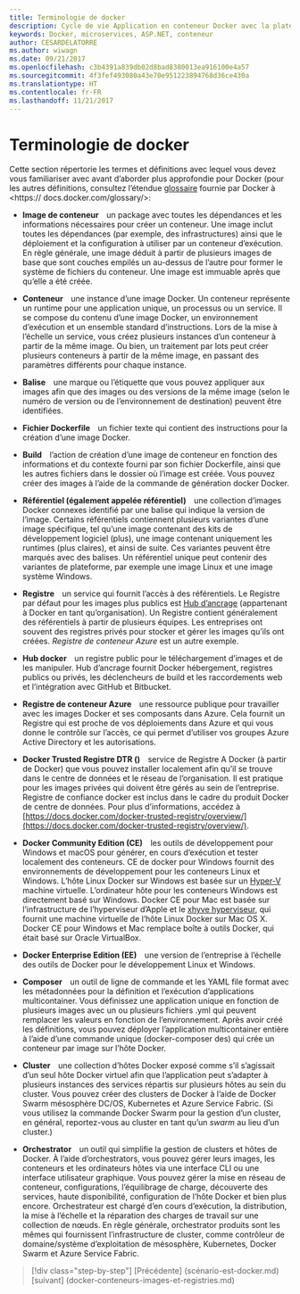 ```yaml
---
title: Terminologie de docker
description: Cycle de vie Application en conteneur Docker avec la plate-forme Microsoft et les outils
keywords: Docker, microservices, ASP.NET, conteneur
author: CESARDELATORRE
ms.author: wiwagn
ms.date: 09/21/2017
ms.openlocfilehash: c3b4391a839db02d8bad8380013ea916100e4a57
ms.sourcegitcommit: 4f3fef493080a43e70e951223894768d36ce430a
ms.translationtype: HT
ms.contentlocale: fr-FR
ms.lasthandoff: 11/21/2017
---
```

# <a name="docker-terminology"></a>Terminologie de docker

Cette section répertorie les termes et définitions avec lequel vous devez vous familiariser avec avant d’aborder plus approfondie pour Docker (pour les autres définitions, consultez l’étendue [glossaire](https://docs.docker.com/glossary/) fournie par Docker à <https:// docs.docker.com/glossary/>:

-   **Image de conteneur** un package avec toutes les dépendances et les informations nécessaires pour créer un conteneur. Une image inclut toutes les dépendances (par exemple, des infrastructures) ainsi que le déploiement et la configuration à utiliser par un conteneur d’exécution. En règle générale, une image déduit à partir de plusieurs images de base que sont couches empilés un au-dessus de l’autre pour former le système de fichiers du conteneur. Une image est immuable après que qu’elle a été créée.

-   **Conteneur** une instance d’une image Docker. Un conteneur représente un runtime pour une application unique, un processus ou un service. Il se compose du contenu d’une image Docker, un environnement d’exécution et un ensemble standard d’instructions. Lors de la mise à l’échelle un service, vous créez plusieurs instances d’un conteneur à partir de la même image. Ou bien, un traitement par lots peut créer plusieurs conteneurs à partir de la même image, en passant des paramètres différents pour chaque instance.

-   **Balise** une marque ou l’étiquette que vous pouvez appliquer aux images afin que des images ou des versions de la même image (selon le numéro de version ou de l’environnement de destination) peuvent être identifiées.

-   **Fichier Dockerfile** un fichier texte qui contient des instructions pour la création d’une image Docker.

-   **Build** l’action de création d’une image de conteneur en fonction des informations et du contexte fourni par son fichier Dockerfile, ainsi que les autres fichiers dans le dossier où l’image est créée. Vous pouvez créer des images à l’aide de la commande de génération docker Docker.

-   **Référentiel (également appelée référentiel)** une collection d’images Docker connexes identifié par une balise qui indique la version de l’image. Certains référentiels contiennent plusieurs variantes d’une image spécifique, tel qu’une image contenant des kits de développement logiciel (plus), une image contenant uniquement les runtimes (plus claires), et ainsi de suite. Ces variantes peuvent être marqués avec des balises. Un référentiel unique peut contenir des variantes de plateforme, par exemple une image Linux et une image système Windows.

-   **Registre** un service qui fournit l’accès à des référentiels. Le Registre par défaut pour les images plus publics est [Hub d’ancrage](https://hub.docker.com/) (appartenant à Docker en tant qu’organisation). Un Registre contient généralement des référentiels à partir de plusieurs équipes. Les entreprises ont souvent des registres privés pour stocker et gérer les images qu’ils ont créées. *Registre de conteneur Azure* est un autre exemple.

-   **Hub docker** un registre public pour le téléchargement d’images et de les manipuler. Hub d’ancrage fournit Docker hébergement, registres publics ou privés, les déclencheurs de build et les raccordements web et l’intégration avec GitHub et Bitbucket.

-   **Registre de conteneur Azure** une ressource publique pour travailler avec les images Docker et ses composants dans Azure. Cela fournit un Registre qui est proche de vos déploiements dans Azure et qui vous donne le contrôle sur l’accès, ce qui permet d’utiliser vos groupes Azure Active Directory et les autorisations.

-   **Docker Trusted Registre DTR ()** service de Registre A Docker (à partir de Docker) que vous pouvez installer localement afin qu’il se trouve dans le centre de données et le réseau de l’organisation. Il est pratique pour les images privées qui doivent être gérés au sein de l’entreprise. Registre de confiance docker est inclus dans le cadre du produit Docker de centre de données. Pour plus d’informations, accédez à [https://docs.docker.com/docker-trusted-registry/overview/](https://docs.docker.com/docker-trusted-registry/overview/).

-   **Docker Community Edition (CE)** les outils de développement pour Windows et macOS pour générer, en cours d’exécution et tester localement des conteneurs. CE de docker pour Windows fournit des environnements de développement pour les conteneurs Linux et Windows. L’hôte Linux Docker sur Windows est basée sur un [Hyper-V](https://www.microsoft.com/en-us/server-cloud/solutions/virtualization.aspx) machine virtuelle. L’ordinateur hôte pour les conteneurs Windows est directement basé sur Windows. Docker CE pour Mac est basée sur l’infrastructure de l’hyperviseur d’Apple et le [xhyve hyperviseur](https://github.com/mist64/xhyve), qui fournit une machine virtuelle de l’hôte Linux Docker sur Mac OS X. Docker CE pour Windows et Mac remplace boîte à outils Docker, qui était basé sur Oracle VirtualBox.

-   **Docker Enterprise Edition (EE)** une version de l’entreprise à l’échelle des outils de Docker pour le développement Linux et Windows.

-   **Composer** un outil de ligne de commande et les YAML file format avec les métadonnées pour la définition et l’exécution d’applications multicontainer. Vous définissez une application unique en fonction de plusieurs images avec un ou plusieurs fichiers .yml qui peuvent remplacer les valeurs en fonction de l’environnement. Après avoir créé les définitions, vous pouvez déployer l’application multicontainer entière à l’aide d’une commande unique (docker-composer des) qui crée un conteneur par image sur l’hôte Docker.

-   **Cluster** une collection d’hôtes Docker exposé comme s’il s’agissait d’un seul hôte Docker virtuel afin que l’application peut s’adapter à plusieurs instances des services répartis sur plusieurs hôtes au sein du cluster. Vous pouvez créer des clusters de Docker à l’aide de Docker Swarm mésosphère DC/OS, Kubernetes et Azure Service Fabric. (Si vous utilisez la commande Docker Swarm pour la gestion d’un cluster, en général, reportez-vous au cluster en tant qu’un *swarm* au lieu d’un cluster.)

-   **Orchestrator** un outil qui simplifie la gestion de clusters et hôtes de Docker. À l’aide d’orchestrators, vous pouvez gérer leurs images, les conteneurs et les ordinateurs hôtes via une interface CLI ou une interface utilisateur graphique. Vous pouvez gérer la mise en réseau de conteneur, configurations, l’équilibrage de charge, découverte des services, haute disponibilité, configuration de l’hôte Docker et bien plus encore. Orchestrateur est chargé d’en cours d’exécution, la distribution, la mise à l’échelle et la réparation des charges de travail sur une collection de nœuds. En règle générale, orchestrator produits sont les mêmes qui fournissent l’infrastructure de cluster, comme contrôleur de domaine/système d’exploitation de mésosphère, Kubernetes, Docker Swarm et Azure Service Fabric.


>[!div class="step-by-step"]
[Précédente] (scénario-est-docker.md) [suivant] (docker-conteneurs-images-et-registries.md)
